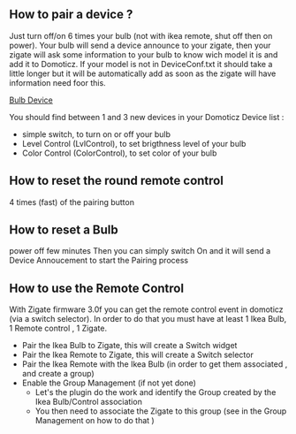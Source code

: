 ## How to pair a device ?
Just turn off/on 6 times your bulb (not with ikea remote, shut off then on power). Your bulb will send a device announce to your zigate, then your zigate will ask some information to your bulb to know wich model it is and add it to Domoticz. If your model is not in DeviceConf.txt it should take a little longer but it will be automatically add as soon as the zigate will have information need foor this.

[Bulb Device](https://github.com/pipche38/Domoticz-Zigate-Wiki/blob/master/Images/Bulb-Device.png)

You should find between 1 and 3 new devices in your Domoticz Device list :

* simple switch, to turn on or off your bulb
* Level Control (LvlControl), to set brigthness level of your bulb
* Color Control (ColorControl), to set color of your bulb


## How to reset the round remote control
4 times (fast) of the pairing button

## How to reset a Bulb
power off few minutes
Then you can simply switch On and it will send a Device Annoucement to start the Pairing process

## How to use the Remote Control 
With Zigate firmware 3.0f you can get the remote control event in domoticz (via a switch selector). In order to do that you must have at least 1 Ikea Bulb, 1 Remote control , 1 Zigate.
* Pair the Ikea Bulb to Zigate, this will create a Switch widget
* Pair the Ikea Remote to Zigate, this will create a Switch selector
* Pair the Ikea Remote with the Ikea Bulb (in order to get them associated , and create a group)
* Enable the Group Management (if not yet done)
  * Let's the plugin do the work and identify the Group created by the Ikea Bulb/Control association
  * You then need to associate the Zigate to this group (see in the Group Management on how to do that )
